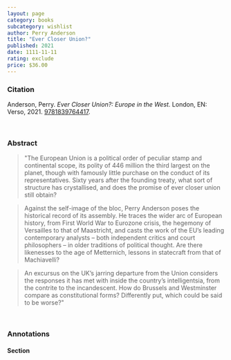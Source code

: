 ```yaml
---
layout: page
category: books
subcategory: wishlist
author: Perry Anderson
title: "Ever Closer Union?"
published: 2021
date: 1111-11-11
rating: exclude
price: $36.00
---
```


### Citation

Anderson, Perry. *Ever Closer Union?: Europe in the West.* London, EN: Verso, 2021. [9781839764417](https://www.versobooks.com/en-ca/products/2848-ever-closer-union).

<br>

### Abstract

> "The European Union is a political order of peculiar stamp and continental scope, its polity of 446 million the third largest on the planet, though with famously little purchase on the conduct of its representatives. Sixty years after the founding treaty, what sort of structure has crystallised, and does the promise of ever closer union still obtain?

> Against the self-image of the bloc, Perry Anderson poses the historical record of its assembly. He traces the wider arc of European history, from First World War to Eurozone crisis, the hegemony of Versailles to that of Maastricht, and casts the work of the EU’s leading contemporary analysts – both independent critics and court philosophers – in older traditions of political thought. Are there likenesses to the age of Metternich, lessons in statecraft from that of Machiavelli?

> An excursus on the UK’s jarring departure from the Union considers the responses it has met with inside the country’s intelligentsia, from the contrite to the incandescent. How do Brussels and Westminster compare as constitutional forms? Differently put, which could be said to be worse?"

<br>

### Annotations

#### Section

<br>
